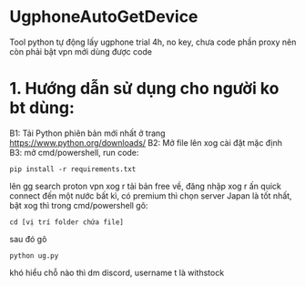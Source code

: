 # UgphoneAutoGetDevice
Tool python tự động lấy ugphone trial 4h, no key, chưa code phần proxy nên còn phải bật vpn mới dùng được code

# 1. Hướng dẫn sử dụng cho người ko bt dùng:
B1: Tải Python phiên bản mới nhất ở trang https://www.python.org/downloads/
B2: Mở file lên xog cài đặt mặc định
B3: mở cmd/powershell, run code:
```
pip install -r requirements.txt
```
lên gg search proton vpn xog r tải bản free về, đăng nhập xog r ấn quick connect đến một nước bất kì, có premium thì chọn server Japan là tốt nhất, bật xog thì trong cmd/powershell gõ:
```
cd [vị trí folder chứa file]
```
sau đó gõ 
```
python ug.py
```
khó hiểu chỗ nào thì dm discord, username t là withstock


